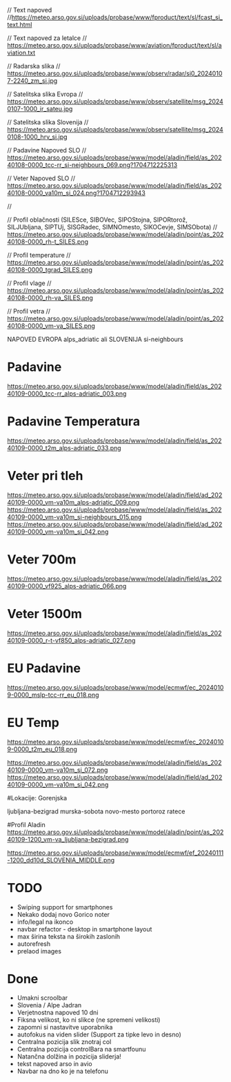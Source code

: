 // Text napoved
//https://meteo.arso.gov.si/uploads/probase/www/fproduct/text/sl/fcast_si_text.html


// Text napoved za letalce
// https://meteo.arso.gov.si/uploads/probase/www/aviation/fproduct/text/sl/aviation.txt

// Radarska slika
// https://meteo.arso.gov.si/uploads/probase/www/observ/radar/si0_20240107-2240_zm_si.jpg


// Satelitska slika Evropa
// https://meteo.arso.gov.si/uploads/probase/www/observ/satellite/msg_20240107-1000_ir_sateu.jpg

// Satelitska slika Slovenija
// https://meteo.arso.gov.si/uploads/probase/www/observ/satellite/msg_20240108-1000_hrv_si.jpg

// Padavine Napoved SLO
// https://meteo.arso.gov.si/uploads/probase/www/model/aladin/field/as_20240108-0000_tcc-rr_si-neighbours_069.png?1704712225313

// Veter Napoved SLO
// https://meteo.arso.gov.si/uploads/probase/www/model/aladin/field/as_20240108-0000_va10m_si_024.png?1704712293943

//

// Profil oblačnosti (SILESce, SIBOVec, SIPOStojna, SIPORtorož, SILJUbljana, SIPTUj, SISGRadec, SIMNOmesto, SIKOCevje, SIMSObota)
// https://meteo.arso.gov.si/uploads/probase/www/model/aladin/point/as_20240108-0000_rh-t_SILES.png

// Profil temperature
// https://meteo.arso.gov.si/uploads/probase/www/model/aladin/point/as_20240108-0000_tgrad_SILES.png

// Profil vlage
// https://meteo.arso.gov.si/uploads/probase/www/model/aladin/point/as_20240108-0000_rh-va_SILES.png

// Profil vetra
// https://meteo.arso.gov.si/uploads/probase/www/model/aladin/point/as_20240108-0000_vm-va_SILES.png





NAPOVED EVROPA  alps_adriatic ali SLOVENIJA si-neighbours

# Padavine
https://meteo.arso.gov.si/uploads/probase/www/model/aladin/field/as_20240109-0000_tcc-rr_alps-adriatic_003.png

# Padavine Temperatura
https://meteo.arso.gov.si/uploads/probase/www/model/aladin/field/as_20240109-0000_t2m_alps-adriatic_033.png

# Veter pri tleh
https://meteo.arso.gov.si/uploads/probase/www/model/aladin/field/ad_20240109-0000_vm-va10m_alps-adriatic_009.png
https://meteo.arso.gov.si/uploads/probase/www/model/aladin/field/as_20240109-0000_vm-va10m_si-neighbours_015.png
https://meteo.arso.gov.si/uploads/probase/www/model/aladin/field/ad_20240109-0000_vm-va10m_si_042.png
# Veter 700m
https://meteo.arso.gov.si/uploads/probase/www/model/aladin/field/as_20240109-0000_vf925_alps-adriatic_066.png

# Veter 1500m
https://meteo.arso.gov.si/uploads/probase/www/model/aladin/field/as_20240109-0000_r-t-vf850_alps-adriatic_027.png



# EU Padavine
https://meteo.arso.gov.si/uploads/probase/www/model/ecmwf/ec_20240109-0000_mslp-tcc-rr_eu_018.png

# EU Temp
https://meteo.arso.gov.si/uploads/probase/www/model/ecmwf/ec_20240109-0000_t2m_eu_018.png

https://meteo.arso.gov.si/uploads/probase/www/model/aladin/field/as_20240109-0000_vm-va10m_si_072.png
https://meteo.arso.gov.si/uploads/probase/www/model/aladin/field/ad_20240109-0000_vm-va10m_si_042.png


#Lokacije: Gorenjska

ljubljana-bezigrad
murska-sobota
novo-mesto
portoroz
ratece

#Profil Aladin
https://meteo.arso.gov.si/uploads/probase/www/model/aladin/point/as_20240109-1200_vm-va_ljubljana-bezigrad.png


https://meteo.arso.gov.si/uploads/probase/www/model/ecmwf/ef_20240111-1200_dd10d_SLOVENIA_MIDDLE.png


# TODO

* Swiping support for smartphones
* Nekako dodaj novo Gorico noter
* info/legal na ikonco
* navbar refactor - desktop in smartphone layout 
* max širina teksta na širokih zaslonih
* autorefresh
* prelaod images

# Done
* Umakni scroolbar
* Slovenia / Alpe Jadran
* Verjetnostna napoved 10 dni
* Fiksna velikost, ko ni slikce (ne spremeni velikosti)
* zapomni si nastavitve uporabnika
* autofokus na viden slider (Support za tipke levo in desno)
* Centralna pozicija slik znotraj col
* Centralna pozicija controlBara na smartfounu
* Natančna dolžina in pozicija sliderja!
* tekst napoved arso in avio
* Navbar na dno ko je na telefonu

